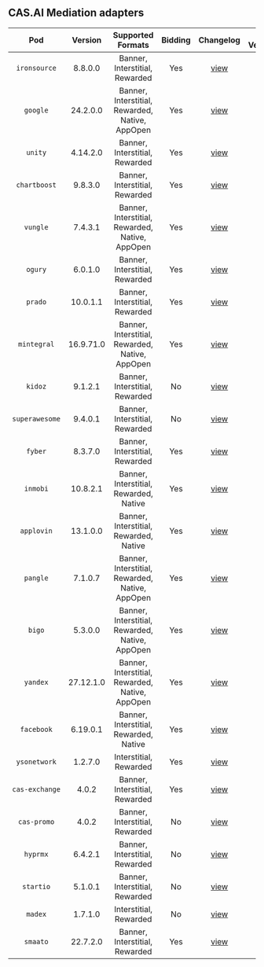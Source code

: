 ## CAS.AI Mediation adapters

| Pod | Version | Supported Formats | Bidding | Changelog | SDK Versions |
| :-: | :-----: | :---------------: | :-----: | :-------: | :----------: |
| `ironsource` | 8.8.0.0 |  Banner, Interstitial, Rewarded | Yes | [view](IronSource/CHANGELOG.md) | [link](https://developers.ironsrc.com/ironsource-mobile/android/sdk-change-log/) |
| `google` | 24.2.0.0 |  Banner, Interstitial, Rewarded, Native, AppOpen | Yes | [view](GoogleMobileAds/CHANGELOG.md) | [link](https://developers.google.com/admob/android/rel-notes) |
| `unity` | 4.14.2.0 |  Banner, Interstitial, Rewarded | Yes | [view](UnityAds/CHANGELOG.md) | [link](https://docs.unity.com/ads/en-us/manual/Changelog) |
| `chartboost` | 9.8.3.0 |  Banner, Interstitial, Rewarded | Yes | [view](Chartboost/CHANGELOG.md) | [link](https://developers.chartboost.com/docs/monetization-android-release-notes) |
| `vungle` | 7.4.3.1 |  Banner, Interstitial, Rewarded, Native, AppOpen | Yes | [view](LiftoffMonetize/CHANGELOG.md) | [link](https://support.vungle.com/hc/en-us/articles/15722228922395-Download-Vungle-SDK-for-Android-Amazon) |
| `ogury` | 6.0.1.0 |  Banner, Interstitial, Rewarded | Yes | [view](Ogury/CHANGELOG.md) | [link](https://ogury-ltd.gitbook.io/release-notes/android/ogury-sdk) |
| `prado` | 10.0.1.1 |  Banner, Interstitial, Rewarded | Yes | [view](Prado/CHANGELOG.md) | [link]() |
| `mintegral` | 16.9.71.0 |  Banner, Interstitial, Rewarded, Native, AppOpen | Yes | [view](Mintegral/CHANGELOG.md) | [link](http://cdn-adn.rayjump.com/cdn-adn/v2/markdown_v2/index.html?file=sdk-m_sdk-android&lang=en) |
| `kidoz` | 9.1.2.1 |  Banner, Interstitial, Rewarded | No | [view](Kidoz/CHANGELOG.md) | [link](https://github.com/Kidoz-SDK/kidoz-mobile-sdk/tree/main/Kidoz%20Direct/Android) |
| `superawesome` | 9.4.0.1 |  Banner, Interstitial, Rewarded | No | [view](SuperAwesome/CHANGELOG.md) | [link](https://dev.superawesome.com/docs/awesomeads/sdks/publisher/docs/android/releases) |
| `fyber` | 8.3.7.0 |  Banner, Interstitial, Rewarded | Yes | [view](DTExchange/CHANGELOG.md) | [link](https://developer.digitalturbine.com/hc/en-us/articles/360010834177-DT-Exchange-Android-Changelog) |
| `inmobi` | 10.8.2.1 |  Banner, Interstitial, Rewarded, Native | Yes | [view](InMobi/CHANGELOG.md) | [link](https://github.com/InMobi/sdk-sample-code-android/blob/master/sdk/ChangeLog.md) |
| `applovin` | 13.1.0.0 |  Banner, Interstitial, Rewarded, Native | Yes | [view](AppLovin/CHANGELOG.md) | [link](https://github.com/AppLovin/AppLovin-MAX-SDK-Android/releases) |
| `pangle` | 7.1.0.7 |  Banner, Interstitial, Rewarded, Native, AppOpen | Yes | [view](Pangle/CHANGELOG.md) | [link]() |
| `bigo` | 5.3.0.0 |  Banner, Interstitial, Rewarded, Native, AppOpen | Yes | [view](BigoAds/CHANGELOG.md) | [link](https://www.bigossp.com/guide/sdk/android/version) |
| `yandex` | 27.12.1.0 |  Banner, Interstitial, Rewarded, Native, AppOpen | Yes | [view](YandexMobileAds/CHANGELOG.md) | [link](https://github.com/yandexmobile/yandex-ads-sdk-android/blob/master/changelogs/mobileads/CHANGELOG.md) |
| `facebook` | 6.19.0.1 |  Banner, Interstitial, Rewarded, Native | Yes | [view](MetaAudienceNetwork/CHANGELOG.md) | [link](https://developers.facebook.com/docs/audience-network/setting-up/platform-setup/android/changelog) |
| `ysonetwork` | 1.2.7.0 |  Interstitial, Rewarded | Yes | [view](YSONetwork/CHANGELOG.md) | [link]() |
| `cas-exchange` | 4.0.2 |  Banner, Interstitial, Rewarded | Yes | [view](CASExchange/CHANGELOG.md) | [link]() |
| `cas-promo` | 4.0.2 |  Banner, Interstitial, Rewarded | No | [view](CrossPromo/CHANGELOG.md) | [link]() |
| `hyprmx` | 6.4.2.1 |  Banner, Interstitial, Rewarded | No | [view](HyprMX/CHANGELOG.md) | [link](https://documentation.hyprmx.com/android-sdk/downloads-change-log/change-log/android-sdk-change-log) |
| `startio` | 5.1.0.1 |  Banner, Interstitial, Rewarded | No | [view](StartIO/CHANGELOG.md) | [link](https://support.start.io/hc/en-us/articles/5813405015442-Android-SDK-Change-Log) |
| `madex` | 1.7.1.0 |  Interstitial, Rewarded | No | [view](Madex/CHANGELOG.md) | [link](https://madex.gitbook.io/madex-documentation/android-sdk/change-log) |
| `smaato` | 22.7.2.0 |  Banner, Interstitial, Rewarded | Yes | [view](Smaato/CHANGELOG.md) | [link](https://developers.smaato.com/publishers/nextgen-sdk-android-changelog/) |

